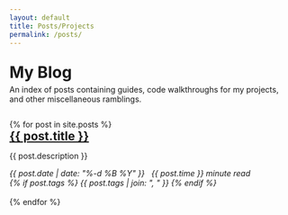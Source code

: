 ```yaml
---
layout: default
title: Posts/Projects
permalink: /posts/
---
```

<hr style="height:0px; visibility:hidden;" />
<h1 style="margin: 0 0 5px;">My Blog</h1>
<p style="margin-top: 0px;">An index of posts containing guides, code walkthroughs for my projects, and other miscellaneous ramblings.</p>
<hr style="height:0px; visibility:hidden;" />
{% for post in site.posts %}
  <article>
    <h2 style="margin: 0 0 0px;"><a class="post-link" href="{{ post.url }}">{{ post.title }}</a></h2>
    <p>{{ post.description }}</p>
    <i class="mdi mdi-calendar"></i><i> {{ post.date | date: "%-d %B %Y" }}&nbsp;&nbsp;</i>
    <i class="mdi mdi-clock-time-three-outline"></i><i> {{ post.time }} minute read</i>
    <br>
    <i class="mdi mdi-tag-multiple-outline"></i>
    <i>
    {% if post.tags %}
      {{ post.tags | join: ", " }}
    {% endif %}
    </i>
    <br><br>
  </article>  
{% endfor %}